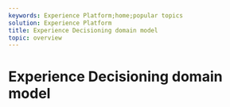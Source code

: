 ```yaml
---
keywords: Experience Platform;home;popular topics
solution: Experience Platform
title: Experience Decisioning domain model
topic: overview
---
```


# Experience Decisioning domain model